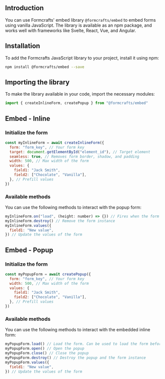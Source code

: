 ## Introduction

You can use Formcrafts' embed library `@formcrafts/embed` to embed forms using vanilla JavaScript. The library is available as an npm package, and works well with frameworks like Svelte, React, Vue, and Angular.

## Installation

To add the Formcrafts JavaScript library to your project, install it using npm:

```bash
npm install @formcrafts/embed --save
```

## Importing the library

To make the library available in your code, import the necessary modules:

```javascript
import { createInlineForm, createPopup } from "@formcrafts/embed"
```

## Embed - Inline

### Initialize the form

```javascript
const myInlineForm = await createInlineForm({
  form: "form_key", // Your form key
  target: document.getElementById("element_id"), // Target element
  seamless: true, // Removes form border, shadow, and padding
  width: 500, // Max width of the form
  values: {
    field1: "Jack Smith",
    field2: ["Chocolate", "Vanilla"],
  }, // Prefill values
})
```

### Available methods

You can use the following methods to interact with the popup form:

```javascript
myInlineForm.on("load", (height: number) => {}) // Fires when the form loads
myInlineForm.destroy() // Remove the form instance
myInlineForm.values({
  field1: "New value",
}) // Update the values of the form
```

## Embed - Popup

### Initialize the form

```javascript
const myPopupForm = await createPopup({
  form: "form_key", // Your form key
  width: 500, // Max width of the form
  values: {
    field1: "Jack Smith",
    field2: ["Chocolate", "Vanilla"],
  }, // Prefill values
})
```

### Available methods

You can use the following methods to interact with the embedded inline form:

```javascript
myPopupForm.load() // Load the form. Can be used to load the form before showing it. Optional.
myPopupForm.open() // Open the popup
myPopupForm.close() // Close the popup
myPopupForm.destroy() // Destroy the popup and the form instance
myPopupForm.values({
  field1: "New value",
}) // Update the values of the form
```
